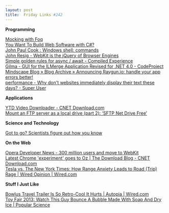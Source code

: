 ```yaml
---
layout: post
title:  Friday Links #242
---
```

**Programming**

[Mocking with Foq](http://www.trelford.com/blog/post/Foq.aspx)   
[You Want To Build Web Software with C#?](http://odetocode.com/blogs/scott/archive/2013/02/12/you-want-to-build-web-software-with-c.aspx)   
[John Paul Cook : Windows shell: commands](http://sqlblog.com/blogs/john_paul_cook/archive/2013/02/13/windows-shell-commands.aspx)   
[John Resig - WebKit is the jQuery of Browser Engines](http://ejohn.org/blog/webkit-is-the-jquery-of-browser-engines/)   
[Simple golden rules for async / await - Compiled Experience](http://compiledexperience.com/blog/posts/async-golden-rules)   
[Gilma - GUI for the ILMerge Application Revised for .NET 4.0 - CodeProject](http://www.codeproject.com/Articles/17797/Gilma-GUI-for-the-ILMerge-Application-Revised-for)   
[Mindscape Blog » Blog Archive » Announcing Raygun.io: handle your app errors better!](http://www.mindscapehq.com/blog/index.php/2013/02/12/announcing-raygun-io-handle-your-app-errors-better/)   
[performance - Why don't websites immediately display their text these days? - Super User](http://superuser.com/questions/547743/why-dont-websites-immediately-display-their-text-these-days)

**Applications**

[YTD Video Downloader - CNET Download.com](http://download.cnet.com/YTD-Video-Downloader/3000-2071_4-10647340.html?tag=dropDownForm;pop)   
[Mount an FTP server as a local drive (part 2): ‘SFTP Net Drive Free’](http://www.freewaregenius.com/mount-an-ftp-server-as-a-local-drive-part-2-sftp-net-drive-free/)

**Science and Technology**

[Got to go? Scientists figure out how you know](http://www.sciencedaily.com/releases/2013/02/130208182825.htm)

**On the Web**

[Opera Developer News - 300 million users and move to WebKit](http://my.opera.com/ODIN/blog/300-million-users-and-move-to-webkit)   
[Latest Chrome 'experiment' goes to Oz | The Download Blog - CNET Download.com](http://download.cnet.com/8301-2007_4-57567692-12/latest-chrome-experiment-goes-to-oz/?tag=rb_content;main)   
[Tesla vs. The New York Times: How Range Anxiety Leads to Road (Trip) Rage | Wired Opinion | Wired.com](http://www.wired.com/opinion/2013/02/tesla-vs-new-york-times-when-range-anxiety-leads-to-road-trip-rage/)

**Stuff I Just Like**

[Bowlus Travel Trailer Is So Retro-Cool It Hurts | Autopia | Wired.com](http://www.wired.com/autopia/2013/02/bowlus-travel-trailer/)   
[Toy Fair 2013: Watch This Guy Bounce A Bubble Made With Soap And Dry Ice | Popular Science](http://www.popsci.com/science/article/2013-02/toy-fair-2013-watch-guy-bounce-bubbles-made-soap-and-dry-ice)

